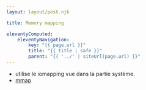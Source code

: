 ```yaml
---
layout: layout/post.njk

title: Memory mapping

eleventyComputed:
    eleventyNavigation:
        key: "{{ page.url }}"
        title: "{{ title | safe }}"
        parent: "{{ '../' | siteUrl(page.url) }}"
---
```



- utilise le iomapping vue dans la partie système.
- [mmap](https://www.youtube.com/watch?v=m7E9piHcfr4)